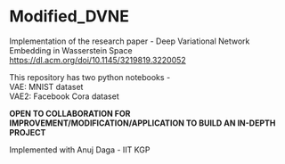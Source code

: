 # Modified_DVNE
Implementation of the research paper - Deep Variational Network Embedding in Wasserstein Space <br>
https://dl.acm.org/doi/10.1145/3219819.3220052

This repository has two python notebooks - <br>
VAE: MNIST dataset <br>
VAE2: Facebook Cora dataset <br>

**OPEN TO COLLABORATION FOR IMPROVEMENT/MODIFICATION/APPLICATION TO BUILD AN IN-DEPTH PROJECT**

Implemented with Anuj Daga - IIT KGP
